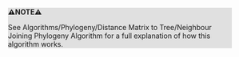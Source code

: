 <div style="margin:2em; background-color: #e0e0e0;">

<strong>⚠️NOTE️️️⚠️</strong>

See Algorithms/Phylogeny/Distance Matrix to Tree/Neighbour Joining Phylogeny Algorithm for a full explanation of how this algorithm works.
</div>


